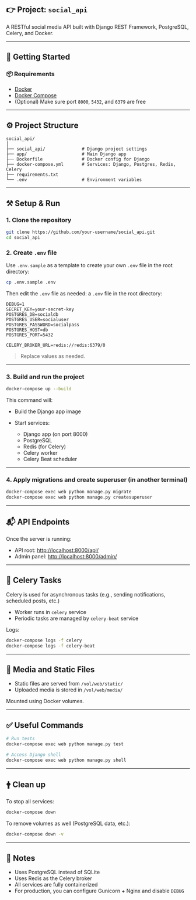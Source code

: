 ## 👉 Project: `social_api`

A RESTful social media API built with Django REST Framework, PostgreSQL, Celery, and Docker.

---

## 🚀 Getting Started

### 📦 Requirements

* [Docker](https://www.docker.com/)
* [Docker Compose](https://docs.docker.com/compose/)
* (Optional) Make sure port `8000`, `5432`, and `6379` are free

---

## ⚙️ Project Structure

```
social_api/
│
├── social_api/              # Django project settings
├── app/                     # Main Django app
├── Dockerfile               # Docker config for Django
├── docker-compose.yml       # Services: Django, Postgres, Redis, Celery
├── requirements.txt
└── .env                     # Environment variables
```

---

## ⚒️ Setup & Run

### 1. Clone the repository

```bash
git clone https://github.com/your-username/social_api.git
cd social_api
```

### 2. Create `.env` file

Use `.env.sample` as a template to create your own `.env` file in the root directory:

```bash
cp .env.sample .env
```

Then edit the `.env` file as needed: a `.env` file in the root directory:

```
DEBUG=1
SECRET_KEY=your-secret-key
POSTGRES_DB=socialdb
POSTGRES_USER=socialuser
POSTGRES_PASSWORD=socialpass
POSTGRES_HOST=db
POSTGRES_PORT=5432

CELERY_BROKER_URL=redis://redis:6379/0
```

> Replace values as needed.

---

### 3. Build and run the project

```bash
docker-compose up --build
```

This command will:

* Build the Django app image
* Start services:

  * Django app (on port 8000)
  * PostgreSQL
  * Redis (for Celery)
  * Celery worker
  * Celery Beat scheduler

---

### 4. Apply migrations and create superuser (in another terminal)

```bash
docker-compose exec web python manage.py migrate
docker-compose exec web python manage.py createsuperuser
```

---

## 📬 API Endpoints

Once the server is running:

* API root: [http://localhost:8000/api/](http://localhost:8000/api/)
* Admin panel: [http://localhost:8000/admin/](http://localhost:8000/admin/)

---

## 🔄 Celery Tasks

Celery is used for asynchronous tasks (e.g., sending notifications, scheduled posts, etc.)

* Worker runs in `celery` service
* Periodic tasks are managed by `celery-beat` service

Logs:

```bash
docker-compose logs -f celery
docker-compose logs -f celery-beat
```

---

## 📂 Media and Static Files

* Static files are served from `/vol/web/static/`
* Uploaded media is stored in `/vol/web/media/`

Mounted using Docker volumes.

---

## ✅ Useful Commands

```bash
# Run tests
docker-compose exec web python manage.py test

# Access Django shell
docker-compose exec web python manage.py shell
```

---

## 🛉 Clean up

To stop all services:

```bash
docker-compose down
```

To remove volumes as well (PostgreSQL data, etc.):

```bash
docker-compose down -v
```

---

## 📌 Notes

* Uses PostgreSQL instead of SQLite
* Uses Redis as the Celery broker
* All services are fully containerized
* For production, you can configure Gunicorn + Nginx and disable `DEBUG`
